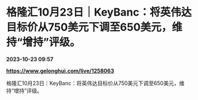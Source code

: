 # 格隆汇10月23日｜KeyBanc：将英伟达目标价从750美元下调至650美元，维持“增持”评级。

**2023-10-23 09:57**

**https://www.gelonghui.com/live/1258063**

格隆汇10月23日｜KeyBanc：将英伟达目标价从750美元下调至650美元，维持“增持”评级。